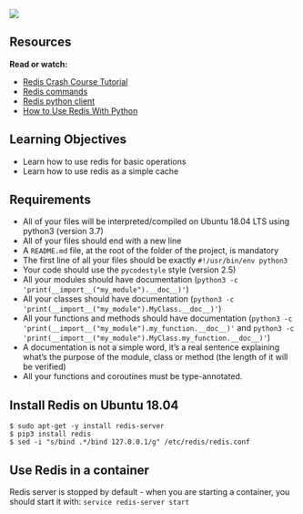 ![](https://s3.amazonaws.com/alx-intranet.hbtn.io/uploads/medias/2020/1/40eab4627f1bea7dfe5e.png?X-Amz-Algorithm=AWS4-HMAC-SHA256&X-Amz-Credential=AKIARDDGGGOUSBVO6H7D%2F20241023%2Fus-east-1%2Fs3%2Faws4_request&X-Amz-Date=20241023T212018Z&X-Amz-Expires=86400&X-Amz-SignedHeaders=host&X-Amz-Signature=9851943c977b8f75e5ede8993d3551da9ce91f6f69be39b714797df6eb15c70b)

Resources
---------

**Read or watch:**

*   [Redis Crash Course Tutorial](/rltoken/hJVo3XwMMFFoApyX8zPXvA "Redis Crash Course Tutorial")
*   [Redis commands](/rltoken/oauvbRmxM12SxvimzqhrOg "Redis commands")
*   [Redis python client](/rltoken/imfgFhAZPlg7YMZ_tHvFZw "Redis python client")
*   [How to Use Redis With Python](/rltoken/7SluvFvgckwVgsvrfOf1CQ "How to Use Redis With Python")

Learning Objectives
-------------------

*   Learn how to use redis for basic operations
*   Learn how to use redis as a simple cache

Requirements
------------

*   All of your files will be interpreted/compiled on Ubuntu 18.04 LTS using python3 (version 3.7)
*   All of your files should end with a new line
*   A `README.md` file, at the root of the folder of the project, is mandatory
*   The first line of all your files should be exactly `#!/usr/bin/env python3`
*   Your code should use the `pycodestyle` style (version 2.5)
*   All your modules should have documentation (`python3 -c 'print(__import__("my_module").__doc__)'`)
*   All your classes should have documentation (`python3 -c 'print(__import__("my_module").MyClass.__doc__)'`)
*   All your functions and methods should have documentation (`python3 -c 'print(__import__("my_module").my_function.__doc__)'` and `python3 -c 'print(__import__("my_module").MyClass.my_function.__doc__)'`)
*   A documentation is not a simple word, it’s a real sentence explaining what’s the purpose of the module, class or method (the length of it will be verified)
*   All your functions and coroutines must be type-annotated.

Install Redis on Ubuntu 18.04
-----------------------------

    $ sudo apt-get -y install redis-server
    $ pip3 install redis
    $ sed -i "s/bind .*/bind 127.0.0.1/g" /etc/redis/redis.conf
    

Use Redis in a container
------------------------

Redis server is stopped by default - when you are starting a container, you should start it with: `service redis-server start`
